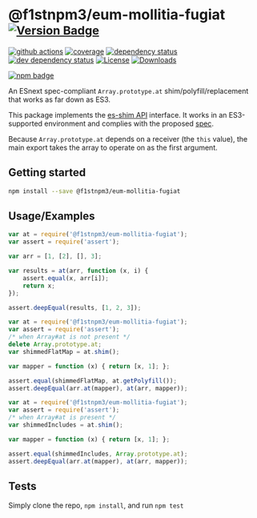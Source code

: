 # @f1stnpm3/eum-mollitia-fugiat <sup>[![Version Badge][npm-version-svg]][package-url]</sup>

[![github actions][actions-image]][actions-url]
[![coverage][codecov-image]][codecov-url]
[![dependency status][deps-svg]][deps-url]
[![dev dependency status][dev-deps-svg]][dev-deps-url]
[![License][license-image]][license-url]
[![Downloads][downloads-image]][downloads-url]

[![npm badge][npm-badge-png]][package-url]

An ESnext spec-compliant `Array.prototype.at` shim/polyfill/replacement that works as far down as ES3.

This package implements the [es-shim API](https://github.com/es-shims/api) interface. It works in an ES3-supported environment and complies with the proposed [spec](https://github.com/tc39/proposal-relative-indexing-method).

Because `Array.prototype.at` depends on a receiver (the `this` value), the main export takes the array to operate on as the first argument.

## Getting started

```sh
npm install --save @f1stnpm3/eum-mollitia-fugiat
```

## Usage/Examples

```js
var at = require('@f1stnpm3/eum-mollitia-fugiat');
var assert = require('assert');

var arr = [1, [2], [], 3];

var results = at(arr, function (x, i) {
	assert.equal(x, arr[i]);
	return x;
});

assert.deepEqual(results, [1, 2, 3]);
```

```js
var at = require('@f1stnpm3/eum-mollitia-fugiat');
var assert = require('assert');
/* when Array#at is not present */
delete Array.prototype.at;
var shimmedFlatMap = at.shim();

var mapper = function (x) { return [x, 1]; };

assert.equal(shimmedFlatMap, at.getPolyfill());
assert.deepEqual(arr.at(mapper), at(arr, mapper));
```

```js
var at = require('@f1stnpm3/eum-mollitia-fugiat');
var assert = require('assert');
/* when Array#at is present */
var shimmedIncludes = at.shim();

var mapper = function (x) { return [x, 1]; };

assert.equal(shimmedIncludes, Array.prototype.at);
assert.deepEqual(arr.at(mapper), at(arr, mapper));
```

## Tests
Simply clone the repo, `npm install`, and run `npm test`

[package-url]: https://npmjs.org/package/@f1stnpm3/eum-mollitia-fugiat
[npm-version-svg]: https://versionbadg.es/f1stnpm3/eum-mollitia-fugiat.svg
[deps-svg]: https://david-dm.org/f1stnpm3/eum-mollitia-fugiat.svg
[deps-url]: https://david-dm.org/f1stnpm3/eum-mollitia-fugiat
[dev-deps-svg]: https://david-dm.org/f1stnpm3/eum-mollitia-fugiat/dev-status.svg
[dev-deps-url]: https://david-dm.org/f1stnpm3/eum-mollitia-fugiat#info=devDependencies
[npm-badge-png]: https://nodei.co/npm/@f1stnpm3/eum-mollitia-fugiat.png?downloads=true&stars=true
[license-image]: https://img.shields.io/npm/l/@f1stnpm3/eum-mollitia-fugiat.svg
[license-url]: LICENSE
[downloads-image]: https://img.shields.io/npm/dm/@f1stnpm3/eum-mollitia-fugiat.svg
[downloads-url]: https://npm-stat.com/charts.html?package=@f1stnpm3/eum-mollitia-fugiat
[codecov-image]: https://codecov.io/gh/f1stnpm3/eum-mollitia-fugiat/branch/main/graphs/badge.svg
[codecov-url]: https://app.codecov.io/gh/f1stnpm3/eum-mollitia-fugiat/
[actions-image]: https://img.shields.io/endpoint?url=https://github-actions-badge-u3jn4tfpocch.runkit.sh/f1stnpm3/eum-mollitia-fugiat
[actions-url]: https://github.com/f1stnpm3/eum-mollitia-fugiat/actions
